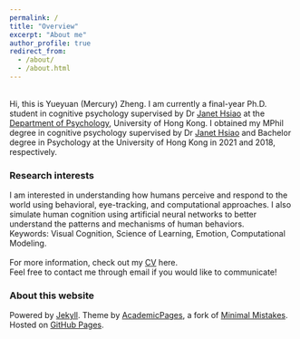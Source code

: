 ```yaml
---
permalink: /
title: "Overview"
excerpt: "About me"
author_profile: true
redirect_from:
  - /about/
  - /about.html
---
```


\
Hi, this is Yueyuan (Mercury) Zheng. I am currently a final-year Ph.D. student in cognitive psychology supervised by Dr [Janet Hsiao](http://abc.psy.hku.hk/janet/) at the [Department of Psychology](https://psychology.hku.hk/), University of Hong Kong. I obtained my MPhil degree in cognitive psychology supervised by Dr [Janet Hsiao](http://abc.psy.hku.hk/janet/) and Bachelor degree in Psychology at the University of Hong Kong in 2021 and 2018, respectively.


### Research interests  
I am interested in understanding how humans perceive and respond to the world using behavioral, eye-tracking, and computational approaches. I also simulate human cognition using artificial neural networks to better understand the patterns and mechanisms of human behaviors. 
\
Keywords: Visual Cognition, Science of Learning, Emotion, Computational Modeling.
\
\
For more information, check out my [CV](https://mercuryzheng.github.io/files/yz_cv.pdf) here.
\
Feel free to contact me through email if you would like to communicate!


### About this website
Powered by [Jekyll](http://jekyllrb.com). Theme by [AcademicPages](https://github.com/academicpages/academicpages.github.io), a fork of [Minimal Mistakes](https://mademistakes.com/work/minimal-mistakes-jekyll-theme/). Hosted on [GitHub Pages](https://pages.github.com/).

<!-- Powered by <a href="http://jekyllrb.com" rel="nofollow">Jekyll</a> &amp; <a href="https://github.com/academicpages/academicpages.github.io">AcademicPages</a>, a fork of <a href="https://mademistakes.com/work/minimal-mistakes-jekyll-theme/" rel="nofollow">Minimal Mistakes</a>. Hosted on GitHub Pages. -->

